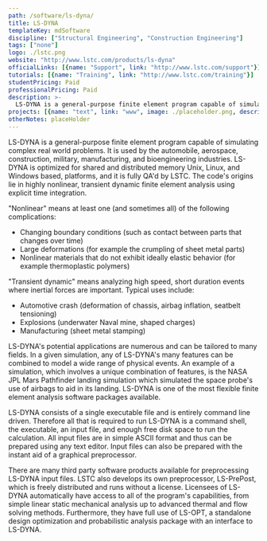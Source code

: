 ```yaml
---
path: /software/ls-dyna/
title: LS-DYNA
templateKey: mdSoftware
discipline: ["Structural Engineering", "Construction Engineering"]
tags: ["none"]
logo: ./lstc.png
website: "http://www.lstc.com/products/ls-dyna"
officialLinks: [{name: "Support", link: "http://www.lstc.com/support"}]
tutorials: [{name: "Training", link: "http://www.lstc.com/training"}]
studentPricing: Paid
professionalPricing: Paid
description: >-
  LS-DYNA is a general-purpose finite element program capable of simulating complex real world problems. It is used by the automobile, aerospace, construction, military, manufacturing, and bioengineering industries.
projects: [{name: "text", link: "www", image: ./placeholder.png, description: "blah blah"}]
otherNotes: placeHolder
---
```


LS-DYNA is a general-purpose finite element program capable of simulating complex real world problems. It is used by the automobile, aerospace, construction, military, manufacturing, and bioengineering industries. LS-DYNA is optimized for shared and distributed memory Unix, Linux, and Windows based, platforms, and it is fully QA'd by LSTC. The code's origins lie in highly nonlinear, transient dynamic finite element analysis using explicit time integration.

"Nonlinear" means at least one (and sometimes all) of the following complications:
 - Changing boundary conditions (such as contact between parts that changes over time)
 - Large deformations (for example the crumpling of sheet metal parts)
 - Nonlinear materials that do not exhibit ideally elastic behavior (for example thermoplastic polymers)

"Transient dynamic" means analyzing high speed, short duration events where inertial forces are important. Typical uses include:
 - Automotive crash (deformation of chassis, airbag inflation, seatbelt tensioning)
 - Explosions (underwater Naval mine, shaped charges)
 - Manufacturing (sheet metal stamping)

LS-DYNA's potential applications are numerous and can be tailored to many fields. In a given simulation, any of LS-DYNA's many features can be combined to model a wide range of physical events. An example of a simulation, which involves a unique combination of features, is the NASA JPL Mars Pathfinder landing simulation which simulated the space probe's use of airbags to aid in its landing. LS-DYNA is one of the most flexible finite element analysis software packages available.

LS-DYNA consists of a single executable file and is entirely command line driven. Therefore all that is required to run LS-DYNA is a command shell, the executable, an input file, and enough free disk space to run the calculation. All input files are in simple ASCII format and thus can be prepared using any text editor. Input files can also be prepared with the instant aid of a graphical preprocessor.

There are many third party software products available for preprocessing LS-DYNA input files. LSTC also develops its own preprocessor, LS-PrePost, which is freely distributed and runs without a license. Licensees of LS-DYNA automatically have access to all of the program's capabilities, from simple linear static mechanical analysis up to advanced thermal and flow solving methods. Furthermore, they have full use of LS-OPT, a standalone design optimization and probabilistic analysis package with an interface to LS-DYNA.

